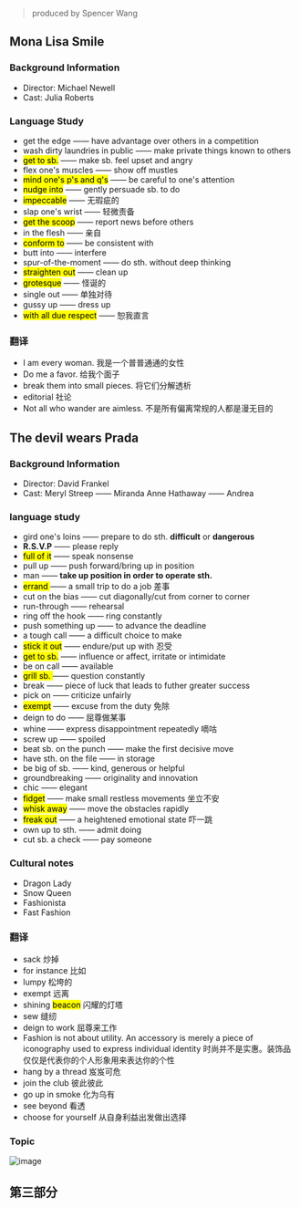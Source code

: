 > produced by Spencer Wang

## Mona Lisa Smile

### Background Information

- Director: Michael Newell
- Cast: Julia Roberts

### Language Study

- get the edge —— have advantage over others in a competition
- wash dirty laundries in public —— make private things known to others
- <mark>get to sb.</mark> —— make sb. feel upset and angry
- flex one's muscles —— show off mustles
- <mark>mind one's p's and q's</mark> —— be careful to one's attention
- <mark>nudge into</mark> —— gently persuade sb. to do
- <mark>impeccable</mark> —— 无瑕疵的
- slap one's wrist —— 轻微责备
- <mark>get the scoop</mark> —— report news before others
- in the flesh —— 亲自
- <mark>conform to</mark> —— be consistent with
- butt into —— interfere
- spur-of-the-moment —— do sth. without deep thinking
- <mark>straighten out</mark> —— clean up
- <mark>grotesque</mark> —— 怪诞的
- single out —— 单独对待
- gussy up —— dress up
- <mark>with all due respect</mark> —— 恕我直言

### 翻译

- I am every woman. 	我是一个普普通通的女性
- Do me a favor.      给我个面子
- break them into small pieces.    将它们分解透析
- editorial     社论
- Not all who wander are aimless.     不是所有偏离常规的人都是漫无目的

## The devil wears Prada

### Background Information
- Director: David Frankel
- Cast: Meryl Streep —— Miranda    Anne Hathaway —— Andrea

### language study
- gird one's loins —— prepare to do sth. **difficult** or **dangerous**
- **R.S.V.P** —— please reply
- <mark>full of it</mark> —— speak nonsense
- pull up —— push forward/bring up in position
- man —— **take up position in order to operate sth.**
- <mark>errand </mark>—— a small trip to do a job 差事
- cut on the bias —— cut diagonally/cut from corner to corner
- run-through —— rehearsal
- ring off the hook —— ring constantly
- push something up —— to advance the deadline
- a tough call —— a difficult choice to make
- <mark>stick it out</mark> —— endure/put up with 忍受
- <mark>get to sb.</mark> —— influence or affect, irritate or intimidate
- be on call —— available
- <mark>grill sb. </mark>—— question constantly
- break —— piece of luck that leads to futher greater success
- pick on —— criticize unfairly
- <mark>exempt</mark> —— excuse from the duty 免除
- deign to do —— 屈尊做某事
- whine —— express disappointment repeatedly 嘀咕
- screw up —— spoiled
- beat sb. on the punch —— make the first decisive move
- have sth. on the file —— in storage
- be big of sb. —— kind, generous or helpful
- groundbreaking —— originality and innovation
- chic —— elegant
- <mark>fidget</mark> —— make small restless movements 坐立不安
- <mark>whisk away</mark> —— move the obstacles rapidly
- <mark>freak out</mark> —— a heightened emotional state 吓一跳
- own up to sth. —— admit doing
- cut sb. a check —— pay someone

### Cultural notes
- Dragon Lady
- Snow Queen
- Fashionista
- Fast Fashion

### 翻译
- sack  炒掉
- for instance  比如
- lumpy  松垮的
- exempt  远离
- shining <mark>beacon</mark>  闪耀的灯塔
- sew  缝纫
- deign to work  屈尊来工作
- Fashion is not about utility. An accessory is merely a piece of iconography used to express individual identity
  时尚并不是实惠。装饰品仅仅是代表你的个人形象用来表达你的个性
- hang by a thread  岌岌可危
- join the club  彼此彼此
- go up in smoke  化为乌有
- see beyond  看透
- choose for yourself  从自身利益出发做出选择

### Topic
![image](https://github.com/LoveUCB/review/assets/140378072/a487d321-cb07-492e-94ee-c715923230ae)



## 第三部分









